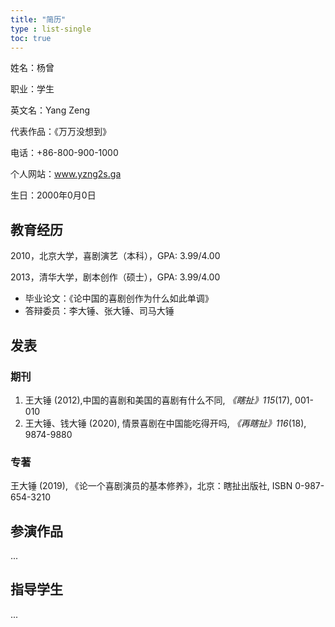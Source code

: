 ```yaml
---
title: "简历"
type : list-single
toc: true
---
```


姓名：杨曾

职业：学生

英文名：Yang Zeng

代表作品：《万万没想到》

电话：+86-800-900-1000

个人网站：www.yzng2s.ga

生日：2000年0月0日

## 教育经历

2010，北京大学，喜剧演艺（本科），GPA: 3.99/4.00

2013，清华大学，剧本创作（硕士），GPA: 3.99/4.00
  
   - 毕业论文：《论中国的喜剧创作为什么如此单调》
   - 答辩委员：李大锤、张大锤、司马大锤

## 发表
### 期刊

1. 王大锤 (2012),中国的喜剧和美国的喜剧有什么不同, *《瞎扯》115*(17), 001-010
2. 王大锤、钱大锤 (2020), 情景喜剧在中国能吃得开吗, *《再瞎扯》116*(18), 9874-9880

### 专著

王大锤 (2019), 《论一个喜剧演员的基本修养》，北京：瞎扯出版社, ISBN 0-987-654-3210

## 参演作品

...

## 指导学生

...








